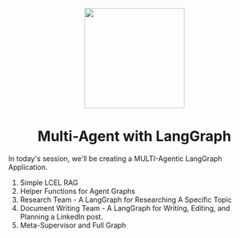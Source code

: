 
<p align = "center" draggable=”false” ><img src="https://github.com/AI-Maker-Space/LLM-Dev-101/assets/37101144/d1343317-fa2f-41e1-8af1-1dbb18399719" 
     width="200px"
     height="auto"/>
</p>

## <h1 align="center" id="heading">Multi-Agent with LangGraph</h1>

In today's session, we'll be creating a MULTI-Agentic LangGraph Application.

  1. Simple LCEL RAG
  2. Helper Functions for Agent Graphs
  3. Research Team - A LangGraph for Researching A Specific Topic
  4. Document Writing Team - A LangGraph for Writing, Editing, and Planning a LinkedIn post.
  5. Meta-Supervisor and Full Graph